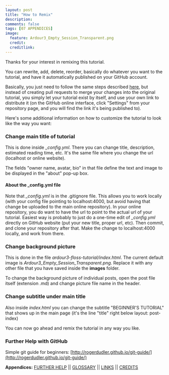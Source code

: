 ```yaml
---
layout: post
title: "How to Remix"
description:
comments: false
tags: [07 APPENDICES]
image:
  feature: Ardour3_Empty_Session_Transparent.png
  credit:  
  creditlink:  
---
```


Thanks for your interest in remixing this tutorial.

You can rewrite, add, delete, reorder, basically do whatever you want to the tutorial, and have it automatically published on your GitHub account.

Basically, you just need to follow the same steps described [here](../how-to-contribute-3), but instead of creating pull requests to merge your changes into the original tutorial, you simply let your tutorial exist by itself, and use your own link to distribute it (on the GitHub online interface, click "Settings" from your repository page, and you will find the link it's being published to).

Here's some additional information on how to customize the tutorial to look like the way you want:

### Change main title of tutorial

This is done inside *_config.yml*. There you can change title, description, estimated reading time, etc. It's the same file where you change the url (localhost or online website).

The fields "owner name, avatar, bio" in that file define the text and image to be displayed in the "about" pop-up box.

#### About the \_config.yml file

Note that *_config.yml* is in the .gitignore file. This allows you to work locally (with your config file pointing to localhost:4000, but avoid having that change be uploaded to the main online repository). In your online repository, you do want to have the url to point to the actual url of your tutorial. Easiest way is probably to just do a one-time edit of *_config.yml* directly on GitHub website (put your new title, proper url, etc). Then commit, and clone your repository after that. Make the change to localhost:4000 locally, and work from there.

### Change background picture

This is done in the file *ardour3-floss-tutorial/index.html*. The current default image is *Ardour3_Empty_Session_Transparent.png*. Replace it with any other file that you have saved inside the **images** folder.

To change the background picture of individual posts, open the post file itself (extension .md) and change picture file name in the header.

### Change subtitle under main title

Also inside *index.html* you can change the subtitle "BEGINNER'S TUTORIAL" that shows up in the main page (it's the line "title" right below layout: post-index)

You can now go ahead and remix the tutorial in any way you like.

### Further Help with GitHub

Simple git guide for beginners:
[http://rogerdudler.github.io/git-guide/](http://rogerdudler.github.io/git-guide/)













**Appendices:**
[FURTHER HELP](../further-help)   ||
[GLOSSARY](../glossary)   ||
[LINKS](../links)   ||
[CREDITS](../credits)
